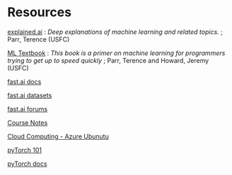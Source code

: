 # Resources

[explained.ai](https://explained.ai/) : *Deep explanations of machine learning and related topics.*  ; Parr, Terence (USFC)

[ML Textbook](https://mlbook.explained.ai/) : *This book is a primer on machine learning for programmers trying to get up to speed quickly* ; Parr, Terence and Howard, Jeremy (USFC)

[fast.ai docs](https://docs.fast.ai/)

[fast.ai datasets](https://via.hypothes.is/https://course.fast.ai/datasets)

[fast.ai forums](https://forums.fast.ai/)

[Course Notes](https://github.com/hiromis/notes)

[Cloud Computing - Azure Ubunutu](https://portal.azure.com/#home)

[pyTorch 101](https://pytorch.org/tutorials/beginner/nn_tutorial.html)

[pyTorch docs](https://via.hypothes.is/https://pytorch.org/docs/stable/index.html)
